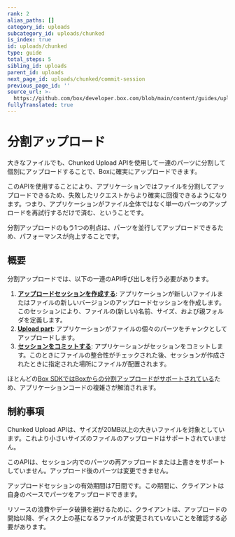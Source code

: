 ```yaml
---
rank: 2
alias_paths: []
category_id: uploads
subcategory_id: uploads/chunked
is_index: true
id: uploads/chunked
type: guide
total_steps: 5
sibling_id: uploads
parent_id: uploads
next_page_id: uploads/chunked/commit-session
previous_page_id: ''
source_url: >-
  https://github.com/box/developer.box.com/blob/main/content/guides/uploads/chunked/index.md
fullyTranslated: true
---
```

<!-- alex disable corruption -->

# 分割アップロード

大きなファイルでも、Chunked Upload APIを使用して一連のパーツに分割して個別にアップロードすることで、Boxに確実にアップロードできます。

このAPIを使用することにより、アプリケーションではファイルを分割してアップロードできるため、失敗したリクエストからより確実に回復できるようになります。つまり、アプリケーションがファイル全体ではなく単一のパーツのアップロードを再試行するだけで済む、ということです。

分割アップロードのもう1つの利点は、パーツを並行してアップロードできるため、パフォーマンスが向上することです。

## 概要

分割アップロードでは、以下の一連のAPI呼び出しを行う必要があります。

1. **[アップロードセッションを作成する][newsession]**: アプリケーションが新しいファイルまたはファイルの新しいバージョンのアップロードセッションを作成します。このセッションにより、ファイルの(新しい)名前、サイズ、および親フォルダを定義します。
2. **[Upload part][uploadparts]**: アプリケーションがファイルの個々のパーツをチャンクとしてアップロードします。
3. **[セッションをコミットする][commit]**: アプリケーションがセッションをコミットします。このときにファイルの整合性がチェックされた後、セッションが作成されたときに指定された場所にファイルが配置されます。

<Message>

ほとんどの[Box SDKではBoxからの分割アップロードがサポートされている][sdks]ため、アプリケーションコードの複雑さが解消されます。

</Message>

## 制約事項

Chunked Upload APIは、サイズが20MB以上の大きいファイルを対象としています。これより小さいサイズのファイルのアップロードはサポートされていません。

このAPIは、セッション内でのパーツの再アップロードまたは上書きをサポートしていません。アップロード後のパーツは変更できません。

アップロードセッションの有効期間は7日間です。この期間に、クライアントは自身のペースでパーツをアップロードできます。

リソースの浪費やデータ破損を避けるために、クライアントは、アップロードの開始以降、ディスク上の基になるファイルが変更されていないことを確認する必要があります。

[newsession]: g://uploads/chunked/create-session

[uploadparts]: g://uploads/chunked/upload-part

[commit]: g://uploads/chunked/commit-session

[sdks]: g://uploads/chunked/with-sdks
